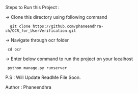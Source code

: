 Steps to Run this Project :

  -> Clone this  directory using following command

      git clone https://github.com/phaneendhra-ch/OCR_for_UserVerification.git

  -> Navigate through ocr folder

     cd ocr

  -> Enter below command to run the project on your localhost

     python manage.py runserver


P.S : Will Update ReadMe File Soon.

Author : Phaneendhra
